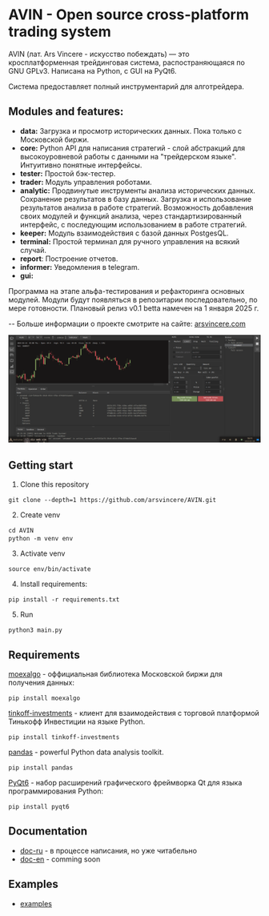 # AVIN - Open source cross-platform trading system

AVIN (лат. Ars Vincere  -  искусство побеждать)  —  это кросплатформенная
трейдинговая система, распостраняющаяся по GNU GPLv3. Написана на Python,
с GUI на PyQt6.

Система предоставляет полный инструментарий для алготрейдера.

## Modules and features:

- **data:** Загрузка и просмотр исторических данных. Пока только с Московской
  биржи.
- **core:** Python API для написания стратегий - слой абстракций для
  высокоуровневой работы с данными на "трейдерском языке". Интуитивно
  понятные интерфейсы.
- **tester:** Простой бэк-тестер.
- **trader:** Модуль управления роботами.
- **analytic:** Продвинутые инструменты анализа исторических данных.
  Сохранение результатов в базу данных. Загрузка и использование результатов
  анализа в работе стратегий. Возможность добавления своих модулей и функций
  анализа, через стандартизированный интерфейс, c последующим использованием
  в работе стратегий.
- **keeper:** Модуль взаимодействия с базой данных PostgesQL.
- **terminal:** Простой терминал для ручного управления на всякий случай.
- **report**: Построение отчетов.
- **informer:** Уведомления в telegram.
- **gui:**

Программа на этапе альфа-тестирования и рефакторинга основных модулей.
Модули будут появляться в репозитарии последовательно, по мере готовности.
Плановый релиз v0.1 betta намечен на 1 января 2025 г.

--
Больше информации о проекте смотрите на сайте:
[arsvincere.com](http://arsvincere.com)

![image](https://github.com/arsvincere/AVIN/blob/master/res/screenshot/Screenshot_2024-02-28_13-11-10.png)


## Getting start

1. Clone this repository

```
git clone --depth=1 https://github.com/arsvincere/AVIN.git
```

2. Create venv

```
cd AVIN
python -m venv env
```

3. Activate venv

```
source env/bin/activate
```

4. Install requirements:
```
pip install -r requirements.txt
```

5. Run
```
python3 main.py
```


## Requirements

[moexalgo](https://github.com/moexalgo/moexalgo) - оффициальная библиотека Московской биржи для получения данных:

    pip install moexalgo

[tinkoff-investments](https://github.com/Tinkoff/invest-python) - клиент для взаимодействия с торговой платформой Тинькофф Инвестиции на языке Python.

    pip install tinkoff-investments

[pandas](https://github.com/pandas-dev/pandas) - powerful Python data analysis toolkit.

    pip install pandas

[PyQt6](https://pypi.org/project/PyQt6/) - набор расширений графического фреймворка Qt для языка программирования Python:

    pip install pyqt6


## Documentation

- [doc-ru](https://github.com/arsvincere/AVIN/tree/master/doc/ru) - в процессе написания, но уже читабельно
- [doc-en]() - comming soon


## Examples

- [examples](https://github.com/arsvincere/AVIN/tree/master/doc/examples/data)

